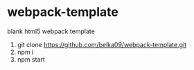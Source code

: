 # webpack-template
blank html5 webpack template 


1. git clone https://github.com/belka09/webpack-template.git
2. npm i 
3. npm start

